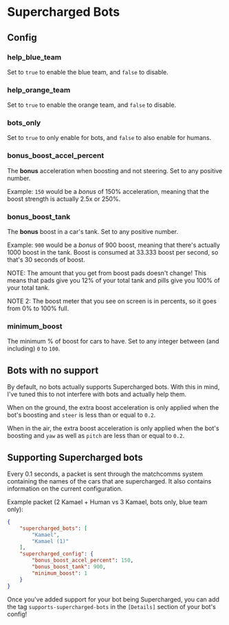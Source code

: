 # Supercharged Bots

## Config

### help_blue_team

Set to `true` to enable the blue team, and `false` to disable.

### help_orange_team

Set to `true` to enable the orange team, and `false` to disable.

### bots_only

Set to `true` to only enable for bots, and `false` to also enable for humans.

### bonus_boost_accel_percent

The **bonus** acceleration when boosting and not steering. Set to any positive number.

Example: `150` would be a *bonus* of 150% acceleration, meaning that the boost strength is actually 2.5x or 250%.

### bonus_boost_tank

The **bonus** boost in a car's tank. Set to any positive number.

Example: `900` would be a *bonus* of 900 boost, meaning that there's actually 1000 boost in the tank. Boost is consumed at 33.333 boost per second, so that's 30 seconds of boost.

NOTE: The amount that you get from boost pads doesn't change! This means that pads give you 12% of your total tank and pills give you 100% of your total tank.

NOTE 2: The boost meter that you see on screen is in percents, so it goes from 0% to 100% full.

### minimum_boost

The minimum % of boost for cars to have. Set to any integer between (and including) `0` to `100`.

## Bots with no support

By default, no bots actually supports Supercharged bots. With this in mind, I've tuned this to not interfere with bots and actually help them.

When on the ground, the extra boost acceleration is only applied when the bot's boosting and `steer` is less than or equal to `0.2`.

When in the air, the extra boost acceleration is only applied when the bot's boosting and `yaw` as well as `pitch` are less than or equal to `0.2`.

## Supporting Supercharged bots

Every 0.1 seconds, a packet is sent through the matchcomms system containing the names of the cars that are supercharged. It also contains information on the current configuration.

Example packet (2 Kamael + Human vs 3 Kamael, bots only, blue team only):

```json
{
    "supercharged_bots": [
        "Kamael",
        "Kamael (1)"
    ],
    "supercharged_config": {
        "bonus_boost_accel_percent": 150,
        "bonus_boost_tank": 900,
        "minimum_boost": 1
    }
}
```

Once you've added support for your bot being Supercharged, you can add the tag `supports-supercharged-bots` in the `[Details]` section of your bot's config!
